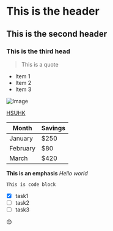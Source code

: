 # This is the header
## This is the second header
### This is the third head

> This is a quote

- Item 1
- Item 2
- Item 3

![Image](https://upload.wikimedia.org/wikipedia/en/1/11/HSUHK_logo.svg)

[HSUHK](https://www.hsu.edu.hk/en/)

| Month    | Savings |
| -------- | ------- |
| January  | $250    |
| February | $80     |
| March    | $420    |


**This is an emphasis**
*Hello world*

```
This is code block
```

- [x] task1
- [ ] task2
- [ ] task3

:blush:
